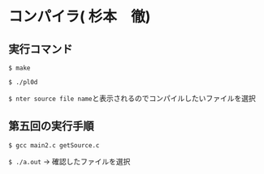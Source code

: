 # コンパイラ( 杉本　徹)

## 実行コマンド

`$ make`

`$ ./pl0d`

`$ nter source file name`と表示されるのでコンパイルしたいファイルを選択

## 第五回の実行手順

`$ gcc main2.c getSource.c`

`$ ./a.out` -> 確認したファイルを選択
